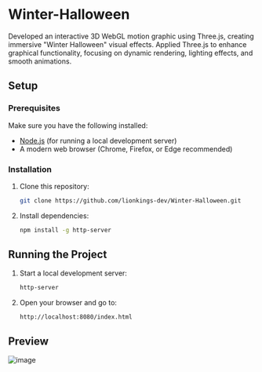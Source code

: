 # Winter-Halloween
Developed an interactive 3D WebGL motion graphic using Three.js, creating immersive "Winter Halloween" visual effects. Applied Three.js to enhance graphical functionality, focusing on dynamic rendering, lighting effects, and smooth animations.

## Setup

### Prerequisites
Make sure you have the following installed:
- [Node.js](https://nodejs.org/) (for running a local development server)
- A modern web browser (Chrome, Firefox, or Edge recommended)

### Installation
1. Clone this repository:
   ```sh
   git clone https://github.com/lionkings-dev/Winter-Halloween.git
   ```
2. Install dependencies:
   ```sh
   npm install -g http-server
   ```

## Running the Project
1. Start a local development server:
   ```sh
   http-server
   ```
2. Open your browser and go to:
   ```
   http://localhost:8080/index.html
   ```

## Preview

![image](https://github.com/user-attachments/assets/a0ae3a10-1fff-4bf6-a139-b72b35fd298f)


